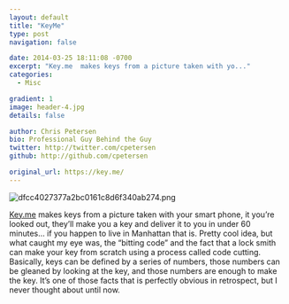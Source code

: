 ```yaml
---
layout: default
title: "KeyMe"
type: post
navigation: false

date: 2014-03-25 18:11:08 -0700
excerpt: "Key.me  makes keys from a picture taken with yo..."
categories:
  - Misc

gradient: 1
image: header-4.jpg
details: false

author: Chris Petersen
bio: Professional Guy Behind the Guy
twitter: http://twitter.com/cpetersen
github: http://github.com/cpetersen

original_url: https://key.me/
---
```



  ![dfcc4027377a2bc0161c8d6f340ab274.png](/attachments/dfcc4027377a2bc0161c8d6f340ab274/image.png)  

  [Key.me](http://key.me)  makes keys from a picture taken with your smart phone, it you’re looked out, they’ll make you a key and deliver it to you in under 60 minutes… if you happen to live in Manhattan that is. Pretty cool idea, but what caught my eye was, the “bitting code” and the fact that a lock smith can make your key from scratch using a process called code cutting. Basically, keys can be defined by a series of numbers, those numbers can be gleaned by looking at the key, and those numbers are enough to make the key. It’s one of those facts that is perfectly obvious in retrospect, but I never thought about until now. 
